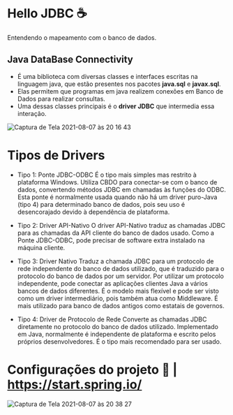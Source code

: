 # Hello JDBC ☕️
Entendendo o mapeamento com o banco de dados.

## Java DataBase Connectivity

* É uma biblioteca com diversas classes e interfaces escritas na linguagem java, que estão presentes nos pacotes **java.sql** e **javax.sql**.
* Elas permitem que programas em java realizem conexões em Banco de Dados para realizar consultas.
* Uma dessas classes principais é o **driver JDBC** que intermedia essa interação.


![Captura de Tela 2021-08-07 às 20 16 43](https://user-images.githubusercontent.com/990877/128616074-ae579e5d-f064-4a7a-92e7-17833624842a.png)

# Tipos de Drivers

* Tipo 1: Ponte JDBC-ODBC
É o tipo mais simples mas restrito à plataforma Windows. Utiliza CBDO para conectar-se com o banco de dados, convertendo métodos JDBC em chamadas às funções do ODBC. Esta ponte é normalmente usada quando não há um driver puro-Java (tipo 4) para determinado banco de dados, pois seu uso é desencorajado devido à dependência de plataforma.

* Tipo 2: Driver API-Nativo
O driver API-Nativo traduz as chamadas JDBC para as chamadas da API cliente do banco de dados usado. Como a Ponte JDBC-ODBC, pode precisar de software extra instalado na máquina cliente.

* Tipo 3: Driver Nativo
Traduz a chamada JDBC para um protocolo de rede independente do banco de dados utilizado, que é traduzido para o protocolo do banco de dados por um servidor. Por utilizar um protocolo independente, pode conectar as aplicações clientes Java a vários bancos de dados diferentes. É o modelo mais flexível e pode ser visto como um driver intermediário, pois também atua como Middleware. É mais utilizado para banco de dados antigos como estatais de governos.

* Tipo 4: Driver de Protocolo de Rede
Converte as chamadas JDBC diretamente no protocolo do banco de dados utilizado. Implementado em Java, normalmente é independente de plataforma e escrito pelos próprios desenvolvedores. É o tipo mais recomendado para ser usado.

# Configurações do projeto 🍃  | https://start.spring.io/

![Captura de Tela 2021-08-07 às 20 38 27](https://user-images.githubusercontent.com/990877/128616354-e29e9cb0-d75c-4620-875c-ac3972a586a0.png)
